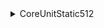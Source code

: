 <details>
  <summary>CoreUnitStatic512</summary>
  <blockquote>

Definition

  CoreUnitStatic512:
    parent: CoreUnitStatic
    constructSize: 512
    displayName: Static Core Unit 256m
    scale: l
    cellSize: 0.5
    unitVolume: 2501.00
    unitMass: 10066.30
    hidden: false
    level: 2
    price: 4325.71
    requiredTalents:
    - name: StaticCoreUnitExpertise
      level: 5
    hitpoints: 21420


Recipe

    id: 1339132960
    time: 4608
    nanocraftable: false
    in:
    - component_1: 216
    - component_2: 215
    - powersystem_2: 250
    - coresystem_2_l: 2
    - standardframe_2_l: 2
    out:
    - CoreUnitStatic512: 1
    industries:
    - IndustryAssemblyL4
    - IndustryAssemblyL3
    - IndustryAssemblyL2
    - IndustryAssemblyL


  </blockquote>
</details>
